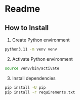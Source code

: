 # Readme

## How to Install

1. Create Python environment

```bash
python3.11 -m venv venv
``` 
2. Activate Python environment

```bash
source venv/bin/activate
```
3. Install dependencies

```bash
pip install -U pip
pip install -r requirements.txt
```


